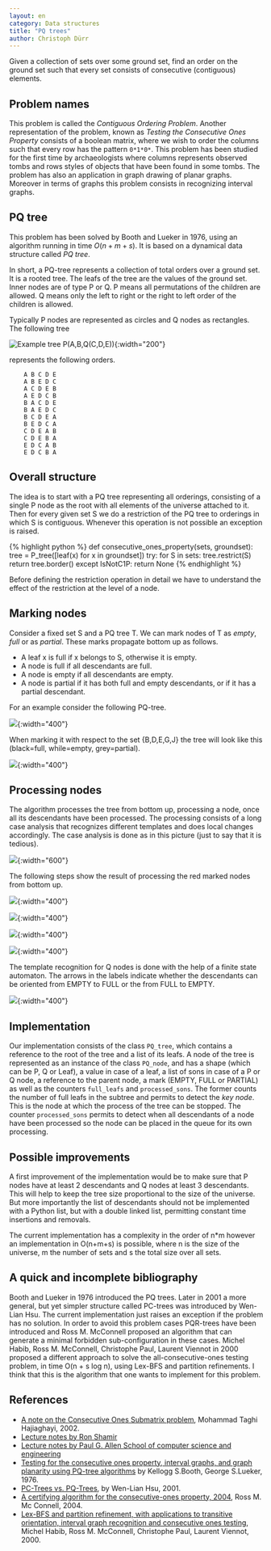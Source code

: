 ```yaml
---
layout: en
category: Data structures
title: "PQ trees"
author: Christoph Dürr
---
```


Given a collection of sets over some ground set, find an order on the ground set such that every set consists of consecutive (contiguous) elements.

## Problem names

This problem is called the *Contiguous Ordering Problem*.  Another representation of the problem, known as *Testing the Consecutive Ones Property* consists of a boolean matrix, where we wish to order the columns such that every row has the pattern `0*1*0*`. This problem has been studied for the first time by archaeologists where columns represents observed tombs and rows styles of objects that have been found in some tombs. The problem has also an application in graph drawing of planar graphs. Moreover in terms of graphs this problem consists in recognizing interval graphs.

## PQ tree

This problem has been solved by Booth and Lueker in 1976, using an algorithm running in time $O(n+m+s)$.  It is based on a dynamical data structure called *PQ tree*.

In short, a PQ-tree represents a collection of total orders over a ground set. It is a rooted tree. The
leafs of the tree are the values of the ground set. Inner nodes are of type P or Q. P
means all permutations of the children are allowed. Q means only the left
to right or the right to left order of the children is allowed.

Typically P nodes are represented as circles and Q nodes as rectangles. The following tree

![]({{site.images}}pq_tree_1.svg "Example tree P(A,B,Q(C,D,E))" ){:width="200"}

represents the following orders.

~~~
    A B C D E
    A B E D C
    A C D E B
    A E D C B
    B A C D E
    B A E D C
    B C D E A
    B E D C A
    C D E A B
    C D E B A
    E D C A B
    E D C B A
~~~

## Overall structure

The idea is to start with a PQ tree representing all orderings, consisting of a single P node as the root with all elements of the universe attached to it.  Then for every given set S we do a restriction of the PQ tree to orderings in which S is contiguous.  Whenever this operation is not possible an exception is raised.

{% highlight python %}
def consecutive_ones_property(sets, groundset):
    tree = P_tree([leaf(x) for x in groundset])
    try:
        for S in sets:
            tree.restrict(S)
        return tree.border()
    except IsNotC1P:
        return None
{% endhighlight %}

Before defining the restriction operation in detail we have to understand the effect of the restriction at the level of a node.

## Marking nodes

Consider a fixed set S and a PQ tree T.  We can mark nodes of T as *empty*, *full* or as *partial*.  These marks propagate bottom up as follows.

- A leaf x is full if x belongs to S, otherwise it is empty.
- A node is full if all descendants are full.
- A node is empty if all descendants are empty.
- A node is partial if it has both full and empty descendants, or if it has a partial descendant.


For an example consider the following PQ-tree.

![]({{site.images}}pq_tree_2.svg){:width="400"}

When marking it with respect to the set {B,D,E,G,J} the tree will look like this (black=full, while=empty, grey=partial).

![]({{site.images}}pq_tree_3.svg){:width="400"}

## Processing nodes

The algorithm processes the tree from bottom up, processing a node, once all its descendants have been processed.  The processing consists of a long case analysis that recognizes different templates and does local changes accordingly.  The case analysis is done as in this picture (just to say that it is tedious).

![]({{site.images}}pq_tree_Kamajii_eating.jpg){:width="600"}


The following steps show the result of processing the red marked nodes from bottom up.

![]({{site.images}}pq_tree_4.svg){:width="400"}

![]({{site.images}}pq_tree_5.svg){:width="400"}

![]({{site.images}}pq_tree_6.svg){:width="400"}

![]({{site.images}}pq_tree_7.svg){:width="400"}

The template recognition for Q nodes is done with the help of a finite state automaton. The arrows in the labels indicate whether the descendants can be oriented from EMPTY to FULL or the from FULL to EMPTY.

![]({{site.images}}pq-tree-automaton.svg){:width="400"}

## Implementation

Our implementation consists of the class `PQ_tree`, which contains a reference to the root of the tree and a list of its leafs.  A node of the tree is represented as an instance of the class `PQ_node`, and has a shape (which can be P, Q or Leaf), a value in case of a leaf, a list of sons in case of a P or Q node, a reference to the parent node, a mark (EMPTY, FULL or PARTIAL) as well as the counters `full_leafs` and `processed_sons`. The former counts the number of full leafs in the subtree and permits to detect the *key node*.  This is the node at which the process of the tree can be stopped.  The counter `processed_sons` permits to detect when all descendants of a node have been processed so the node can be placed in the queue for its own processing.

## Possible improvements

A first improvement of the implementation would be to make sure that P nodes have at least 2 descendants and Q nodes at least 3 descendants.  This will help to keep the tree size proportional to the size of the universe.  But more importantly the list of descendants should not be implemented with a Python list, but with a double linked list, permitting constant time insertions and removals.

The current implementation has a complexity in the order of n*m however an implementation in O(n+m+s) is possible, where n is the size of the universe, m the number of sets and s the total size over all sets.

## A quick and incomplete bibliography

Booth and Lueker in 1976 introduced the PQ trees. Later in 2001 a more general, but yet simpler structure called PC-trees was introduced by Wen-Lian Hsu.  The current implementation just raises an exception if the problem has no solution.  In order to avoid this problem cases PQR-trees have been introduced and Ross M. McConnell proposed an algorithm that can generate a minimal forbidden sub-configuration in these cases.
Michel Habib, Ross M. McConnell, Christophe Paul, Laurent Viennot in 2000 proposed a different approach to solve the all-consecutive-ones testing problem, in time O(n + s log n), using Lex-BFS and partition refinements. I think that this is the algorithm that one wants to implement for this problem.

## References

- [A note on the Consecutive Ones Submatrix problem](http://klamath.stanford.edu/~yganjali/research/publications/Consecutive-ones.pdf), Mohammad Taghi Hajiaghayi, 2002.
- [Lecture notes by Ron Shamir](http://www.cs.tau.ac.il/~rshamir/algmb/00/scribe00/html/lec09/node4.html)
- [Lecture notes by Paul G. Allen School of computer science and engineering](https://courses.cs.washington.edu/courses/cse421/10au/lectures/PQ.pdf)
- [Testing for the consecutive ones property, interval graphs, and graph planarity using PQ-tree algorithms](http://www.sciencedirect.com/science/article/pii/S0022000076800451) by Kellogg S.Booth, George S.Lueker, 1976.
- [PC-Trees vs. PQ-Trees](https://s3.amazonaws.com/academia.edu.documents/30611596/Jie_Wang_Computing_and_Combinatorics_7_conf_COC.pdf?AWSAccessKeyId=AKIAIWOWYYGZ2Y53UL3A&Expires=1513373209&Signature=YYsf4r3K9bUl5W7touODqBh23JE%3D&response-content-disposition=inline%3B%20filename%3DHow_good_is_sink_insertion.pdf#page=218), by Wen-Lian Hsu, 2001.
- [A certifying algorithm for the consecutive-ones property, 2004](http://www.cs.colostate.edu/~rmm/mcconnellSODA04.pdf), Ross M. Mc Connell, 2004.
- [Lex-BFS and partition refinement, with applications to transitive orientation, interval graph recognition and consecutive ones testing](https://www.cs.colostate.edu/pubserv/pubs/Habib-rmm-lexbfs.ps), Michel Habib, Ross M. McConnell, Christophe Paul, Laurent Viennot, 2000.
